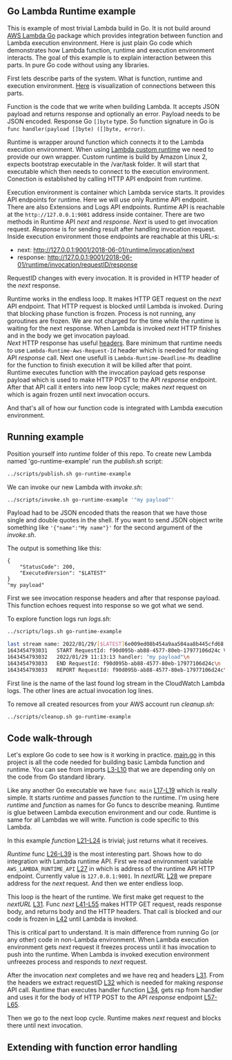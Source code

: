 <!--
most trivial lambda runtime

What is Lambda runtime?

Whay is that ineteresting?

How it works?
- next is blocking call, your Lambd is frozen on the next call

https://docs.aws.amazon.com/lambda/latest/dg/runtimes-api.html



salje i druge headere
https://docs.aws.amazon.com/lambda/latest/dg/runtimes-api.html
najvazniji koji bi trebalo obraditi 
Lambda-Runtime-Deadline-Ms 


za vjezbu moze napisati hendlanje error a 
kada callback vrati error
-->


## Go Lambda Runtime example

This is example of most trivial Lambda build in Go. It is not build around [AWS Lambda Go](https://github.com/aws/aws-lambda-go/tree/0462b0000e7468bdc8a9c456273c1551fab284aa) package which provides integration between function and Lambda execution environment. Here is just plain Go code which demonstrates how Lambda function, runtime and execution environment interacts. The goal of this example is to explain interaction between this parts. In pure Go code without using any libraries. 

First lets describe parts of the system. What is function, runtime and execution environment.
[Here](https://docs.aws.amazon.com/lambda/latest/dg/runtimes-context.html) is visualization of connections between this parts.

Function is the code that we write when building Lambda. It accepts JSON payload and returns response and optionally an error. Payload needs to be JSON encoded. Response Go `[]byte` type. So function signature in Go is `func handler(payload []byte) ([]byte, error)`.

Runtime is wrapper around function which connects it to the Lambda execution environment. When using [Lambda custom runtime](https://docs.aws.amazon.com/lambda/latest/dg/runtimes-custom.html) we need to provide our own wrapper. Custom runtime is build by Amazon Linux 2, expects bootstrap executable in the /var/task folder. It will start that executable which then needs to connect to the execution environment. Conection is established by calling HTTP API endpoint from runtime.   

Execution environment is container which Lambda service starts. It provides API endpoints for runtime. Here we will use only Runtime API endpoint. There are also Extensions and Logs API endpoints. Runtime API is reachable at the `http://127.0.0.1:9001` address inside container. There are two methods in Runtime API *next* and *response*. *Next* is used to get invocation request. *Response* is for sending result after handling invocation request. Inside execution environment those endpoints are reachable at this URL-s:
* next: http://127.0.0.1:9001/2018-06-01/runtime/invocation/next
* response: http://127.0.0.1:9001/2018-06-01/runtime/invocation/requestID/response

RequestID changes with every invocation. It is provided in HTTP header of the *next* response. 

Runtime works in the endless loop. It makes HTTP GET request on the *next* API endpoint. That HTTP request is blocked until Lambda is invoked. During that blocking phase function is frozen. Process is not running, any goroutines are frozen. We are not charged for the time while the runtime is waiting for the next response. When Lambda is invoked *next* HTTP finishes and in the body we get invocation payload.   
*Next* HTTP response has useful [headers](https://docs.aws.amazon.com/lambda/latest/dg/runtimes-api.html). Bare minimum that runtime needs to use `Lambda-Runtime-Aws-Request-Id` header which is needed for making API *response* call. Next one usefull is `Lambda-Runtime-Deadline-Ms` deadline for the function to finish execution it will be killed after that point.  
Runtime executes function with the invocation payload gets response payload which is used to make HTTP POST to the API *response* endpoint. After that API call it enters into new loop cycle; makes *next* request on which is again frozen until next invocation occurs.   

And that's all of how our function code is integrated with Lambda execution environment. 

## Running example

Position yourself into _runtime_ folder of this repo. To create new Lambda named 'go-runtime-example' run the *publish.sh* script: 
``` sh
../scripts/publish.sh go-runtime-example
```

We can invoke our new Lambda with _invoke.sh_:

``` sh
../scripts/invoke.sh go-runtime-example '"my payload"'
``` 
Payload had to be JSON encoded thats the reason that we have those single and double quotes in the shell. If you want to send JSON object write something like `'{"name":"My name"}'` for the second argument of the *invoke.sh*.

The output is something like this:

``` 
{
    "StatusCode": 200,
    "ExecutedVersion": "$LATEST"
}
"my payload"
``` 
First we see invocation response headers and after that response payload. This function echoes request into response so we got what we send.

To explore function logs run *logs.sh*:

``` sh
../scripts/logs.sh go-runtime-example
```

``` sh
last stream name: 2022/01/29/[$LATEST]6e009ed08b454a9aa504aa8b445cfd68
1643454793031	START RequestId: f90d095b-ab88-4577-80eb-17977106d24c Version: $LATEST\n
1643454793032	2022/01/29 11:13:13 handler: "my payload"\n
1643454793033	END RequestId: f90d095b-ab88-4577-80eb-17977106d24c\n
1643454793033	REPORT RequestId: f90d095b-ab88-4577-80eb-17977106d24c\tDuration: 1.22 ms\tBilled Duration: 37 ms\tMemory Size: 128 MB\tMax Memory Used: 15 MB\tInit Duration: 34.80 ms\t\n
``` 

First line is the name of the last found log stream in the CloudWatch Lambda logs. The other lines are actual invocation log lines. 


To remove all created resources from your AWS account run *cleanup.sh*:

``` sh
../scripts/cleanup.sh go-runtime-example
``` 

## Code walk-through

Let's explore Go code to see how is it working in practice. [main.go](main.go) in this project is all the code needed for building basic Lambda function and runtime. You can see from imports [L3-L10](main.go#L3-L10) that we are depending only on the code from Go standard library.

Like any another Go executable we have `func main` [L17-L19](main.go#L17-L19) which is really simple. It starts *runtime* and passes *function* to the runtime. I'm using here *runtime* and *function* as names for Go funcs to describe meaning. Runtime is glue between Lambda execution environment and our code. Runtime is same for all Lambdas we will write. Function is code specific to this Lambda. 

In this example *function* [L21-L24](main.go#L21-L24) is trivial; just returns what it receives. 

*Runtime* func [L26-L39](main.go#L26-L39) is the most interesting part. Shows how to do integration with Lambda runtime API. First we read environment variable `AWS_LAMBDA_RUNTIME_API` [L27](main.go#L27) in which is address of the runtime API HTTP endpoint. Currently value is `127.0.0.1:9001`. In _nextURL_ [L28](main.go#L28) we prepare address for the *next* request. And then we enter endless loop. 

This loop is the heart of the runtime. We first make get request to the *nextURL* [L31](main.go#L31). Func *next* [L41-L55](main.go#L41-L55) makes HTTP GET request, reads response body, and returns body and the HTTP headers. That call is blocked and our code is frozen in [L42](main.go#L42) until Lambda is invoked. 

This is critical part to understand. It is main difference from running Go (or any other) code in non-Lambda environment. When Lambda execution environment gets *next* request it freezes process until it has invocation to push into the runtime. When Lambda is invoked execution environment unfreezes process and responds to *next* request. 

After the invocation *next* completes and we have req and headers [L31](main.go#L31). From the headers we extract requestID [L32](main.go#L32) which is needed for making *response* API call. Runtime than executes handler function [L34](main.go#L34), gets rsp from handler and uses it for the body of HTTP POST to the API *response* endpoint [L57-L65](main.go#L57-L65). 

Then we go to the next loop cycle. Runtime makes *next* request and blocks there until next invocation. 

## Extending with function error handling

<!--
https://github.com/mantil-io/go-lambda-examples/blob/master/runtime/main.go#
-->
